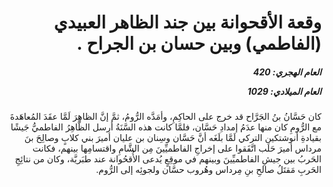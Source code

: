 <h1 dir="rtl">وقعة الأقحوانة بين جند الظاهر العبيدي (الفاطمي) وبين حسان بن الجراح .</h1>

<h5 dir="rtl">العام الهجري:  420

العام الميلادي: 1029

</h5>

<p dir="rtl">كان حَسَّانُ بنُ الجَرَّاح قد خرج على الحاكِمِ، وأمَدَّه الرُّومُ، ثمَّ إنَّ الظاهِرَ لَمَّا عقَدَ المُعاهَدةَ مع الرُّومِ كان منها عدَمُ إمدادِ حَسَّان، فلمَّا كانت هذه السَّنَةُ أرسل الظَّاهِرُ الفاطميُّ جَيشًا بقيادةِ أنوشتكين التركي لَمَّا بلَغَه أنَّ حَسَّان وسِنان بن عليان أميرَ بني كلابٍ وصالِحَ بنَ مرداس أميرَ حَلَب اتَّفَقوا على إخراجِ الفاطميِّينَ مِن الشَّامِ واقتسامِها بينهم، فكانت الحَربُ بين جيشِ الفاطميِّينَ وبينهم في موقِعٍ يُدعى الأُقحُوانة عند طبَريَّة، وكان من نتائِجِ الحَربِ مَقتَلُ صالحِ بنِ مِرداس وهُروب حسَّان ولجوئِه إلى الرُّوم.</p></br>
